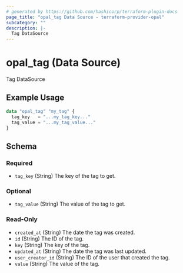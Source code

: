 ```yaml
---
# generated by https://github.com/hashicorp/terraform-plugin-docs
page_title: "opal_tag Data Source - terraform-provider-opal"
subcategory: ""
description: |-
  Tag DataSource
---
```


# opal_tag (Data Source)

Tag DataSource

## Example Usage

```terraform
data "opal_tag" "my_tag" {
  tag_key   = "...my_tag_key..."
  tag_value = "...my_tag_value..."
}
```

<!-- schema generated by tfplugindocs -->
## Schema

### Required

- `tag_key` (String) The key of the tag to get.

### Optional

- `tag_value` (String) The value of the tag to get.

### Read-Only

- `created_at` (String) The date the tag was created.
- `id` (String) The ID of the tag.
- `key` (String) The key of the tag.
- `updated_at` (String) The date the tag was last updated.
- `user_creator_id` (String) The ID of the user that created the tag.
- `value` (String) The value of the tag.


